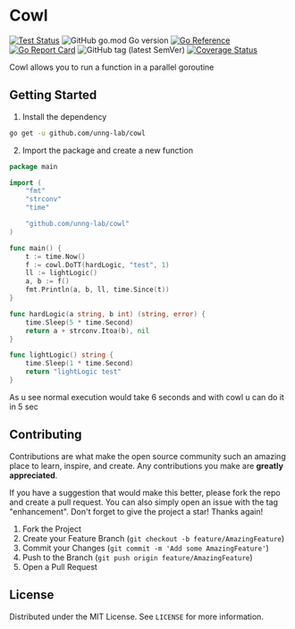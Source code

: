 # Cowl

[![Test Status](https://github.com/unng-lab/cowl/actions/workflows/test.yml/badge.svg)](https://github.com/unng-lab/cowl/actions/workflows/test.yml)
![GitHub go.mod Go version](https://img.shields.io/github/go-mod/go-version/unng-lab/cowl)
[![Go Reference](https://pkg.go.dev/badge/github.com/unng-lab/cowl.svg)](https://pkg.go.dev/github.com/unng-lab/cowl)
[![Go Report Card](https://goreportcard.com/badge/github.com/unng-lab/cowl)](https://goreportcard.com/report/github.com/unng-lab/cowl)
![GitHub tag (latest SemVer)](https://img.shields.io/github/v/tag/unng-lab/cowl)
[![Coverage Status](https://coveralls.io/repos/github/unng-lab/cowl/badge.svg)](https://coveralls.io/github/unng-lab/cowl)

Cowl allows you to run a function in a parallel goroutine

## Getting Started

1. Install the dependency

```sh
go get -u github.com/unng-lab/cowl
```

2. Import the package and create a new function

```go
package main

import (
	"fmt"
	"strconv"
	"time"

	"github.com/unng-lab/cowl"
)

func main() {
	t := time.Now()
	f := cowl.DoTT(hardLogic, "test", 1)
	ll := lightLogic()
	a, b := f()
	fmt.Println(a, b, ll, time.Since(t))
}

func hardLogic(a string, b int) (string, error) {
	time.Sleep(5 * time.Second)
	return a + strconv.Itoa(b), nil
}

func lightLogic() string {
	time.Sleep(1 * time.Second)
	return "lightLogic test"
}
```

As u see normal execution would take 6 seconds and with cowl u can do it in 5 sec

## Contributing

Contributions are what make the open source community such an amazing place to learn, inspire, and create. Any
contributions you make are **greatly appreciated**.

If you have a suggestion that would make this better, please fork the repo and create a pull request. You can also
simply open an issue with the tag "enhancement".
Don't forget to give the project a star! Thanks again!

1. Fork the Project
2. Create your Feature Branch (`git checkout -b feature/AmazingFeature`)
3. Commit your Changes (`git commit -m 'Add some AmazingFeature'`)
4. Push to the Branch (`git push origin feature/AmazingFeature`)
5. Open a Pull Request

## License

Distributed under the MIT License. See `LICENSE` for more information.
